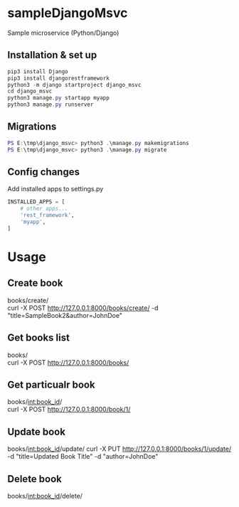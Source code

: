 # sampleDjangoMsvc
Sample microservice (Python/Django)


## Installation & set up
```powershell
pip3 install Django
pip3 install djangorestframework
python3 -m django startproject django_msvc  
cd django_msvc  
python3 manage.py startapp myapp
python3 manage.py runserver
```

## Migrations
```powershell
PS E:\tmp\django_msvc> python3 .\manage.py makemigrations  
PS E:\tmp\django_msvc> python3 .\manage.py migrate  
```

## Config changes
Add installed apps to settings.py
```python
INSTALLED_APPS = [
    # other apps...
    'rest_framework',
    'myapp',
]
```

# Usage

## Create book  
books/create/  
curl -X POST http://127.0.0.1:8000/books/create/ -d "title=SampleBook2&author=JohnDoe"

## Get books list  
books/  
curl -X POST http://127.0.0.1:8000/books/  

## Get particualr book  
books/<int:book_id>/  
curl -X POST http://127.0.0.1:8000/book/1/  

## Update book
books/<int:book_id>/update/
curl -X PUT http://127.0.0.1:8000/books/1/update/ -d "title=Updated Book Title" -d "author=JohnDoe"

## Delete book
books/<int:book_id>/delete/
